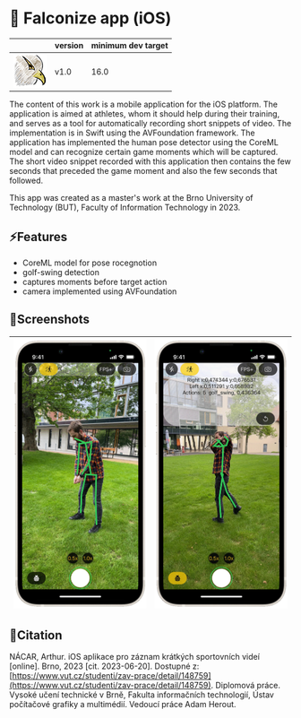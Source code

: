 # 🦅 Falconize app (iOS)

|    | version | minimum dev target |
| --- | ------- | --- | 
| ![App icon](./images/icon.png) | v1.0 | 16.0 | 


The content of this work is a mobile application for the iOS platform. The application is aimed at athletes, whom it should help during their training, and serves as a tool for automatically recording short snippets of video. The implementation is in Swift using the AVFoundation framework. The application has implemented the human pose detector using the CoreML model and can recognize certain game moments which will be captured. The short video snippet recorded with this application then contains the few seconds that preceded the game moment and also the few seconds that followed.

This app was created as a master's work at the Brno University of Technology (BUT), Faculty of Information Technology in 2023.

## ⚡️Features
- CoreML model for pose rocegnotion
- golf-swing detection
- captures moments before target action
- camera implemented using AVFoundation

## 📱Screenshots
![ios1](./images/app1.png) |   ![ios2](./images/app2.png)
--- | --- 

## 📕Citation
NÁCAR, Arthur. iOS aplikace pro záznam krátkých sportovních videí [online]. Brno, 2023 [cit. 2023-06-20]. Dostupné z: [https://www.vut.cz/studenti/zav-prace/detail/148759](https://www.vut.cz/studenti/zav-prace/detail/148759). Diplomová práce. Vysoké učení technické v Brně, Fakulta informačních technologií, Ústav počítačové grafiky a multimédií. Vedoucí práce Adam Herout.